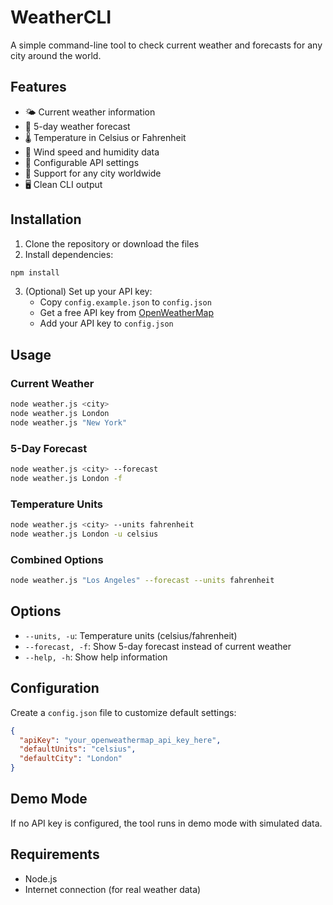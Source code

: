 # WeatherCLI

A simple command-line tool to check current weather and forecasts for any city around the world.

## Features

- 🌤️ Current weather information
- 📅 5-day weather forecast
- 🌡️ Temperature in Celsius or Fahrenheit
- 💨 Wind speed and humidity data
- 🔧 Configurable API settings
- 📍 Support for any city worldwide
- 🖥️ Clean CLI output

## Installation

1. Clone the repository or download the files
2. Install dependencies:
```bash
npm install
```

3. (Optional) Set up your API key:
   - Copy `config.example.json` to `config.json`
   - Get a free API key from [OpenWeatherMap](https://openweathermap.org/api)
   - Add your API key to `config.json`

## Usage

### Current Weather
```bash
node weather.js <city>
node weather.js London
node weather.js "New York"
```

### 5-Day Forecast
```bash
node weather.js <city> --forecast
node weather.js London -f
```

### Temperature Units
```bash
node weather.js <city> --units fahrenheit
node weather.js London -u celsius
```

### Combined Options
```bash
node weather.js "Los Angeles" --forecast --units fahrenheit
```

## Options

- `--units, -u`: Temperature units (celsius/fahrenheit)
- `--forecast, -f`: Show 5-day forecast instead of current weather
- `--help, -h`: Show help information

## Configuration

Create a `config.json` file to customize default settings:

```json
{
  "apiKey": "your_openweathermap_api_key_here",
  "defaultUnits": "celsius",
  "defaultCity": "London"
}
```

## Demo Mode

If no API key is configured, the tool runs in demo mode with simulated data.

## Requirements

- Node.js
- Internet connection (for real weather data)